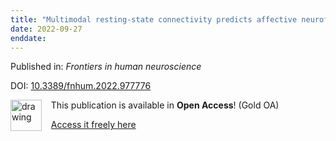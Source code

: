 ```yaml
---
title: "Multimodal resting-state connectivity predicts affective neurofeedback performance."
date: 2022-09-27
enddate:
---
```


Published in: *Frontiers in human neuroscience*

DOI: [10.3389/fnhum.2022.977776](https://doi.org/10.3389/fnhum.2022.977776)

<img src="https://upload.wikimedia.org/wikipedia/commons/thumb/7/77/Open_Access_logo_PLoS_transparent.svg/800px-Open_Access_logo_PLoS_transparent.svg.png" alt="drawing" width="50" align="left"/> &nbsp;&nbsp;&nbsp;This publication is available in **Open Access**! (Gold OA)

&nbsp;&nbsp;&nbsp;<a href="https://www.frontiersin.org/articles/10.3389/fnhum.2022.977776/pdf">Access it freely here</a>


